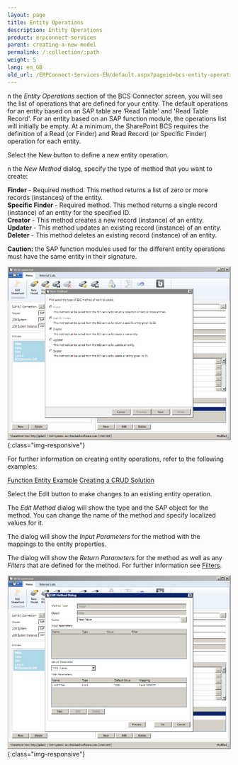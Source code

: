 ```yaml
---
layout: page
title: Entity Operations
description: Entity Operations
product: erpconnect-services
parent: creating-a-new-model
permalink: /:collection/:path
weight: 5
lang: en_GB
old_url: /ERPConnect-Services-EN/default.aspx?pageid=bcs-entity-operations
---
```


n the *Entity Operations* section of the BCS Connector screen, you will see the list of operations that are defined for your entity. The default operations for an entity based on an SAP table are ‘Read Table' and 'Read Table Record'. For an entity based on an SAP function module, the operations list will initially be empty. At a minimum, the SharePoint BCS requires the definition of a Read (or Finder) and Read Record (or Specific Finder) operation for each entity.

Select the New button to define a new entity operation.

n the *New Method* dialog, specify the type of method that you want to create:

**Finder** -	 Required method. This method returns a list of zero or more records (instances) of the entity.<br>
**Specific Finder** -	 Required method. This method returns a single record (instance) of an entity for the specified ID.<br>
**Creator** -	 This method creates a new record (instance) of an entity.<br>
**Updater** -	 This method updates an existing record (instance) of an entity.<br>
**Deleter** -	 This method deletes an existing record (instance) of an entity.

**Caution:** the SAP function modules used for the different entity operations must have the same entity in their signature.

![BCS-Generic-New-Method](/img/content/BCS-Generic-New-Method.png){:class="img-responsive"}

For further information on creating entity operations, refer to the following examples:

[Function Entity Example](../function-entity-example)
[Creating a CRUD Solution](../../advanced-solutions/read-write-access)

Select the Edit button to make changes to an existing entity operation.

The *Edit Method* dialog will show the type and the SAP object for the method. You can change the name of the method and specify localized values for it.

The dialog will show the *Input Parameters* for the method with the mappings to the entity properties.

The dialog will show the *Return Parameters* for the method as well as any *Filters* that are defined for the method. For further information see [Filters](./filters).

![BCS-Generic-Edit-Method](/img/content/BCS-Generic-Edit-Method.png){:class="img-responsive"}



